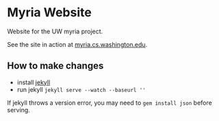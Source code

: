 # Myria Website

Website for the UW myria project.

See the site in action at [myria.cs.washington.edu](http://myria.cs.washington.edu/).

## How to make changes

* install [jekyll](http://jekyllrb.com/)
* run jekyll `jekyll serve --watch --baseurl ''`

If jekyll throws a version error, you may need to `gem install json` before serving.
